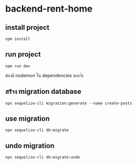 # backend-rent-home

## install project
```
npm install 
```
## run project
```
npm run dev
```
ต้องมี nodemon ใน dependencies  นะแจ๊ะ

## สร้าง migration database
```
npx sequelize-cli migration:generate --name create-posts
```

## use migration
```
npx sequelize-cli db:migrate
```

## undo migration
```
npx sequelize-cli db:migrate:undo
```
